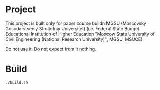 # Project
This project is built only for paper course buildn MGSU (Moscovsky Gosudarstveniy Stroitelniy Universitet) (i.e. Federal State Budget Educational Institution of Higher Education "Moscow State University of Civil Engineering (National Research University)", MGSU, MSUCE)

Do not use it. Do not expect from it nothing.

# Build
```bash
./build.sh

```

